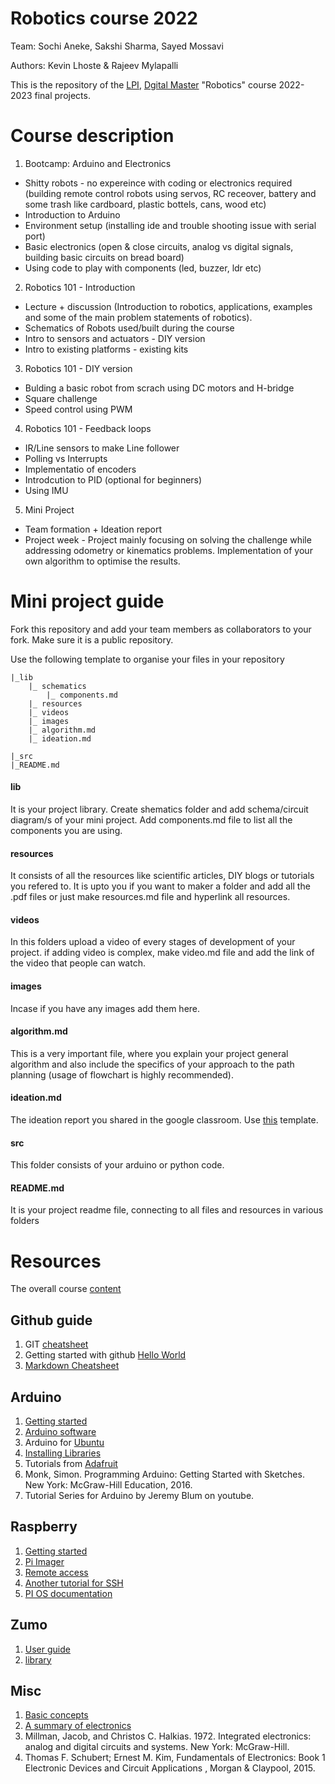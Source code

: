# Robotics course 2022
Team: Sochi Aneke, Sakshi Sharma, Sayed Mossavi

Authors: Kevin Lhoste & Rajeev Mylapalli

This is the repository of the [LPI](https://www.learningplanetinstitute.org/en), [Dgital Master](https://master.learningplanetinstitute.org/en/digital) "Robotics" course 2022-2023 final projects.

# Course description
1. Bootcamp: Arduino and Electronics
* Shitty robots - no expereince with coding or electronics required (building remote control robots using servos, RC receover, battery and some trash like cardboard, plastic bottels, cans, wood etc)
* Introduction to Arduino
* Environment setup (installing ide and trouble shooting issue with serial port)
* Basic electronics (open & close circuits, analog vs digital signals, building basic circuits on bread board)
* Using code to play with components (led, buzzer, ldr etc)
2. Robotics 101 - Introduction
* Lecture + discussion (Introduction to robotics, applications, examples and some of the main problem statements of robotics).
* Schematics of Robots used/built during the course
* Intro to sensors and actuators - DIY version
* Intro to existing platforms - existing kits
3. Robotics 101 - DIY version
* Bulding a basic robot from scrach using DC motors and H-bridge
* Square challenge
* Speed control using PWM
4. Robotics 101 - Feedback loops
* IR/Line sensors to make Line follower
* Polling vs Interrupts
* Implementatio of encoders
* Introdcution to PID (optional for beginners)
* Using IMU
5. Mini Project
* Team formation + Ideation report
* Project week - Project mainly focusing on solving the challenge while addressing odometry or kinematics problems. Implementation of your own algorithm to optimise the results.

# Mini project guide
Fork this repository and add your team members as collaborators to your fork. Make sure it is a public repository.

Use the following template to organise your files in your repository
 
    |_lib
        |_ schematics
            |_ components.md
        |_ resources
        |_ videos
        |_ images
        |_ algorithm.md
        |_ ideation.md

    |_src
    |_README.md

#### lib
It is your project library. Create shematics folder and add schema/circuit diagram/s of your mini project. Add components.md file to list all the components you are using.
#### resources 
It consists of all the resources like scientific articles, DIY blogs or tutorials you refered to. It is upto you if you want to maker a folder and add all the .pdf files or just make resources.md file and hyperlink all resources.
#### videos
In this folders upload a video of every stages of development of your project. if adding video is complex, make video.md file and add the link of the video that people can watch.
#### images
Incase if you have any images add them here.
#### algorithm.md
This is a very important file, where you explain your project general algorithm and also include the specifics of your approach to the path planning (usage of flowchart is highly recommended).
#### ideation.md
The ideation report you shared in the google classroom. Use [this](https://docs.google.com/document/d/1_CShynGTKjrCND__M2uXStj70VsBB-udfWfXpMz84Vs/edit) template.
#### src
This folder consists of your arduino or python code.
#### README.md
It is your project readme file, connecting to all files and resources in various folders

# Resources
The overall course [content](https://docs.google.com/presentation/d/1irOeB_RKd-NETgOlSd2deLiXENa9ExU59z8WiRyq_DI/edit#slide=id.gb895fb238d_0_475)
## Github guide
1. GIT [cheatsheet](https://education.github.com/git-cheat-sheet-education.pdf)
2. Getting started with github [Hello World](https://docs.github.com/en/get-started/quickstart/hello-world)
3. [Markdown Cheatsheet](https://github.com/adam-p/markdown-here/wiki/Markdown-Cheatsheet)

## Arduino
1. [Getting started](https://www.arduino.cc/en/Guide)
2. [Arduino software](https://www.arduino.cc/en/software)
3. Arduino for [Ubuntu](https://ubuntu.com/tutorials/install-the-arduino-ide#1-overview)
4. [Installing Libraries](https://docs.arduino.cc/software/ide-v1/tutorials/installing-libraries)
5. Tutorials from [Adafruit](https://learn.adafruit.com/series/learn-arduino)
6. Monk, Simon. Programming Arduino: Getting Started with Sketches. New York: McGraw-Hill Education, 2016.
7. Tutorial Series for Arduino by Jeremy Blum on youtube.
## Raspberry
1. [Getting started](https://projects.raspberrypi.org/en/projects/raspberry-pi-setting-up)
2. [Pi Imager](https://www.raspberrypi.com/software/)
3. [Remote access](https://www.raspberrypi.com/documentation/computers/remote-access.html)
4. [Another tutorial for SSH](https://raspberrypi-guide.github.io/networking/connecting-via-ssh)
5. [PI OS documentation](https://www.raspberrypi.com/documentation/computers/os.html)
## Zumo
1. [User guide](https://www.pololu.com/docs/0J57)
2. [library](https://github.com/pololu/zumo-shield-arduino-library)
## Misc
1. [Basic concepts](https://www.electronics-notes.com/articles/basic_concepts/)
2. [A summary of electronics](https://electroagenda.com/en/a-summary-of-electronics/)
3. Millman, Jacob, and Christos C. Halkias. 1972. Integrated electronics: analog and digital circuits and systems. New York: McGraw-Hill. 
4. Thomas F. Schubert; Ernest M. Kim, Fundamentals of Electronics: Book 1 Electronic Devices and Circuit Applications , Morgan & Claypool, 2015.




